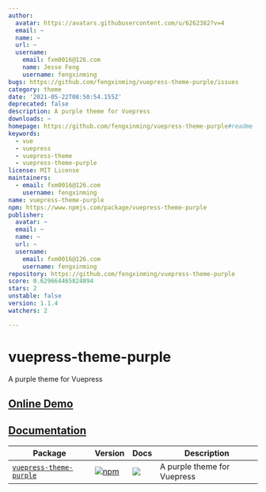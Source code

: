 ```yaml
---
author:
  avatar: https://avatars.githubusercontent.com/u/6262382?v=4
  email: ~
  name: ~
  url: ~
  username:
    email: fxm0016@126.com
    name: Jesse Feng
    username: fengxinming
bugs: https://github.com/fengxinming/vuepress-theme-purple/issues
category: theme
date: '2021-05-22T08:50:54.155Z'
deprecated: false
description: A purple theme for Vuepress
downloads: ~
homepage: https://github.com/fengxinming/vuepress-theme-purple#readme
keywords:
  - vue
  - vuepress
  - vuepress-theme
  - vuepress-theme-purple
license: MIT License
maintainers:
  - email: fxm0016@126.com
    username: fengxinming
name: vuepress-theme-purple
npm: https://www.npmjs.com/package/vuepress-theme-purple
publisher:
  avatar: ~
  email: ~
  name: ~
  url: ~
  username:
    email: fxm0016@126.com
    username: fengxinming
repository: https://github.com/fengxinming/vuepress-theme-purple
score: 0.629664465824894
stars: 2
unstable: false
version: 1.1.4
watchers: 2

---
```


# vuepress-theme-purple
A purple theme for Vuepress

## [Online Demo](https://fengxinming.github.io/vuepress-theme-purple/)

## [Documentation](packages/vuepress-theme-purple/README.md)

| Package | Version | Docs | Description |
| ------- | ------- | ---- | ----------- |
| [`vuepress-theme-purple`](packages/vuepress-theme-purple) | [![npm](https://img.shields.io/npm/v/vuepress-theme-purple.svg?style=flat-square)](https://www.npmjs.com/package/vuepress-theme-purple) | [![](https://img.shields.io/badge/API%20Docs-markdown-lightgrey.svg?style=flat-square)](packages/vuepress-theme-purple#readme) | A purple theme for Vuepress |
